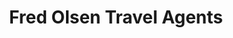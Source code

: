 ---
title: "Fred Olsen Travel Agents"
url: /felixstowe/fred-olsen-travel-agents/
shop: Reisebüro
---